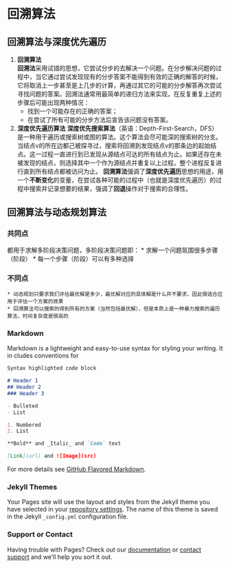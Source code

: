# 回溯算法

## 回溯算法与深度优先遍历
1. **回溯算法**  
**回溯法**采用试错的思想，它尝试分步的去解决一个问题。在分步解决问题的过程中，当它通过尝试发现现有的分步答案不能得到有效的正确的解答的时候，它将取消上一步甚至是上几步的计算，再通过其它的可能的分步解答再次尝试寻找问题的答案。回溯法通常用最简单的递归方法来实现，在反复重复上述的步骤后可能出现两种情况：
     * 找到一个可能存在的正确的答案；  
     * 在尝试了所有可能的分步方法后宣告该问题没有答案。  
2. **深度优先遍历算法**
**深度优先搜索算法**（英语：Depth-First-Search，DFS）是一种用于遍历或搜索树或图的算法。这个算法会尽可能深的搜索树的分支。当结点v的所在边都己被探寻过，搜索将回溯到发现结点v的那条边的起始结点。这一过程一直进行到已发现从源结点可达的所有结点为止。如果还存在未被发现的结点，则选择其中一个作为源结点并重复以上过程，整个进程反复进行直到所有结点都被访问为止。
**回溯算法**强调了**深度优先遍历**思想的用途，用一个**不断变化**的变量，在尝试各种可能的过程中（也就是深度优先遍历）的过程中搜索并记录想要的结果，强调了**回退**操作对于搜索的合理性。

## 回溯算法与动态规划算法
### 共同点
都用于求解多阶段决策问题，多阶段决策问题即：
    * 求解一个问题氛围很多步骤（阶段）
    * 每一个步骤（阶段）可以有多种选择
### 不同点
    * 动态规划只要求我们评估最优解是多少，最优解对应的具体解是什么并不要求，因此很适合应用于评估一个方案的效果
    * 回溯算法可以搜索的得到所有的方案（当然包括最优解），但是本质上是一种暴力搜索的遍历算法，时间复杂度是很高的

### Markdown

Markdown is a lightweight and easy-to-use syntax for styling your writing. It in cludes conventions for

```markdown
Syntax highlighted code block

# Header 1
## Header 2
### Header 3

- Bulleted
- List

1. Numbered
2. List

**Bold** and _Italic_ and `Code` text

[Link](url) and ![Image](src)
```

For more details see [GitHub Flavored Markdown](https://guides.github.com/features/mastering-markdown/).

### Jekyll Themes

Your Pages site will use the layout and styles from the Jekyll theme you have selected in your [repository settings](https://github.com/zhb-ustc/zhb-ustc.github.io/settings). The name of this theme is saved in the Jekyll `_config.yml` configuration file.

### Support or Contact

Having trouble with Pages? Check out our [documentation](https://docs.github.com/categories/github-pages-basics/) or [contact support](https://support.github.com/contact) and we’ll help you sort it out.
